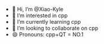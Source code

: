 - 👋 Hi, I’m @Xiao-Kyle
- 👀 I’m interested in cpp
- 🌱 I’m currently learning cpp
- 💞️ I’m looking to collaborate on cpp
- 😄 Pronouns: cpp+QT = NO.1

<!---
Kerry-Feng/Kerry-Feng is a ✨ special ✨ repository because its `README.md` (this file) appears on your GitHub profile.
You can click the Preview link to take a look at your changes.
--->
